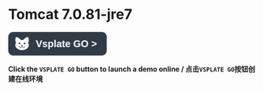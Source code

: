 # Tomcat 7.0.81-jre7

<a href="https://www.vsplate.com/?docker-compose=https://github.com/vsplate/dcenvs/tomcat/7.0.81-jre7"><img alt="VSPLATE GO" src="https://raw.githubusercontent.com/vsplate/images/master/vsgo_btn.png" width="200px"></a>

**Click the `VSPLATE GO` button to launch a demo online / 点击`VSPLATE GO`按钮创建在线环境**